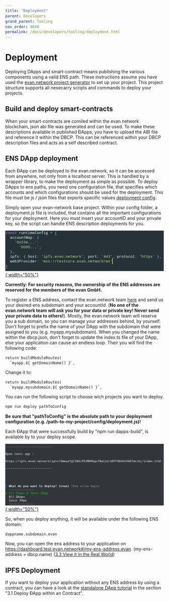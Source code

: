 ```yaml
---
title: "Deployment"
parent: Developers
grand_parent: Tooling
nav_order: 4640
permalink: /docs/developers/tooling/deployment.html
---
```


# Deployment

Deploying DApps and smart-contract means publishing the various components using a valid ENS path.
These instructions assume you have used the [evan.network project
generator](https://github.com/evannetwork/generator-evan) to set up your project. This project
structure supports all nesecarry scripts and commands to deploy your projects.

## Build and deploy smart-contracts

When your smart-contracts are comiled within the evan.network blockchain, json abi file was generated and can be used. To make these descriptions available in published ÐApps, you have to upload the ABI file and reference it within the DBCP. This can be referenced within your DBCP description files and acts as a self described contract.

## ENS DApp deployment

Each ÐApp can be deployed to the evan.network, so it can be accessed from anywhere, not only from a
localhost server. This is handled by a wrapper library, to make the deployment as simple as
possible. To deploy DApps to ens paths, you need one configuration file, that specifies which
accounts and which configurations should be used for the deployment. This file must be js / json
files that exports specific values [deployment config](https://github.com/evannetwork/generator-evan/blob/develop/generators/app/templates/scripts/config/deployment.js).

Simply open your evan-network base project. Within your config folder, a deployment.js file is
included, that contains all the important configurations for your deployment. Here you must insert
your accountID and your private key, so the script can handle ENS description deployments for you.

[![Finished](/docs/4000_developers/4600_tooling/img/deploy-config.png){:width="50%"}](/docs/4000_developers/4600_tooling/img/deploy-config.png)

**Currently: For security reasons, the ownership of the ENS addresses are reserved for the members
of the evan GmbH.**

To register a ENS address, contact the evan.network team [here](https://gitter.im/evannetwork) and
send us your desired ens subdomain and your accountId. (**No one of the evan.network team will ask
you for your data or private key! Never send your private data to others!**). Mostly, the
evan.network team will reserve you a sub domain, so you can manage your addresses behind, by
yourself. Don't forget to prefix the name of your DApp with the subdomain that were assigned to you
(e.g. myapp.mysubdomain). When you changed the name within the dbcp.json, don't forget to update the
index.ts file of your DApp, else your application can cause an endless loop. Their you will find the
following code:

```
return buildModuleRoutes(
  `myapp.${ getDomainName() }`,
```

Change it to:

```
return buildModuleRoutes(
  `myapp.mysubdomain.${ getDomainName() }`,
```

You can run the following script to choose wich projects you want to deploy.

```bash
npm run deploy pathToConfig
```

**Be sure that "pathToConfig" is the absolute path to your deployment configuration (e.g. /path-to-my-project/config/deployment.js)!**

Each ÐApp that were successfully build by "npm run dapps-build", is available by to your deploy
scope.

[![Finished](/docs/4000_developers/4600_tooling/img/deploy.png){:width="50%"}](/docs/4000_developers/4600_tooling/img/deploy.png)

So, when you deploy anything, it will be available under the following ENS domain:

```
dappname.subdomain.evan
```

Now, you can open the ens address to your application on https://dashboard.test.evan.network#/my-ens-address.evan. (my-ens-address = dbcp.name)
([3.3 View it in the Real World](/docs/developers/ui/standalone.html))

## IPFS Deployment

If you want to deploy your application without any ENS address by using a contract, you can have a
look at the [standalone DApp tutorial](/docs/developers/ui/standalone.html) in the section "3.1 Deploy ƉApp within an Contract".

